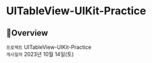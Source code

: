 # UITableView-UIKit-Practice
## 🍎Overview
`프로젝트` UITableView-UIKit-Practice <br>
`게시일자` 2023년 10월 14일(토) <br>
